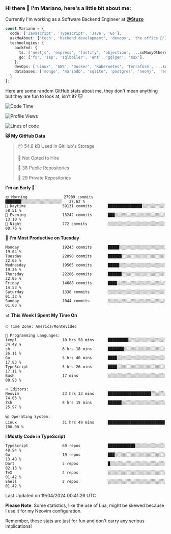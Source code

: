 ### Hi there 👋 I'm Mariano, here's a little bit about me:

Currently I'm working as a Software Backend Engineer at [**@Stuzo**](https://www.stuzo.com/)

```ts
const Mariano = {
  code: ['Javascript', 'Typescript', 'Java', 'Go'],
  askMeAbout: ['tech', 'backend development', 'devops', 'the office 💼'],
  technologies: {
    backEnd: {
      ts: ['nestjs', 'express', 'fastify', 'objection', ...soManyOthersFrameworks],
      go: ['fx', 'zap', 'sqlboiler', 'ent', 'gqlgen', 'mux'],
    },
    devOps: ['Linux', 'AWS', 'Docker', 'Kubernetes', 'Terraform', ...soManyOthersTools],
    databases: ['mongo', 'mariadb', 'sqlite', 'postgres', 'neo4j', 'redis', ...],
  }
};
```

Here are some random GitHub stats about me, they don't mean anything but they are fun to look at, isn't it? 🐱

<!--START_SECTION:waka-->
![Code Time](http://img.shields.io/badge/Code%20Time-1%2C892%20hrs%2054%20mins-blue)

![Profile Views](http://img.shields.io/badge/Profile%20Views-1-blue)

![Lines of code](https://img.shields.io/badge/From%20Hello%20World%20I%27ve%20Written-19.0%20million%20lines%20of%20code-blue)

**🐱 My GitHub Data** 

> 📦 54.8 kB Used in GitHub's Storage 
 > 
> 🚫 Not Opted to Hire
 > 
> 📜 38 Public Repositories 
 > 
> 🔑 29 Private Repositories 
 > 
**I'm an Early 🐤** 

```text
🌞 Morning                27909 commits       ███████░░░░░░░░░░░░░░░░░░   27.62 % 
🌆 Daytime                59131 commits       ███████████████░░░░░░░░░░   58.51 % 
🌃 Evening                13242 commits       ███░░░░░░░░░░░░░░░░░░░░░░   13.10 % 
🌙 Night                  772 commits         ░░░░░░░░░░░░░░░░░░░░░░░░░   00.76 % 
```
📅 **I'm Most Productive on Tuesday** 

```text
Monday                   19243 commits       █████░░░░░░░░░░░░░░░░░░░░   19.04 % 
Tuesday                  22890 commits       ██████░░░░░░░░░░░░░░░░░░░   22.65 % 
Wednesday                19565 commits       █████░░░░░░░░░░░░░░░░░░░░   19.36 % 
Thursday                 22286 commits       ██████░░░░░░░░░░░░░░░░░░░   22.05 % 
Friday                   14688 commits       ████░░░░░░░░░░░░░░░░░░░░░   14.53 % 
Saturday                 1338 commits        ░░░░░░░░░░░░░░░░░░░░░░░░░   01.32 % 
Sunday                   1044 commits        ░░░░░░░░░░░░░░░░░░░░░░░░░   01.03 % 
```


📊 **This Week I Spent My Time On** 

```text
🕑︎ Time Zone: America/Montevideo

💬 Programming Languages: 
templ                    10 hrs 58 mins      █████████░░░░░░░░░░░░░░░░   34.48 % 
sh                       8 hrs 18 mins       ███████░░░░░░░░░░░░░░░░░░   26.11 % 
Go                       5 hrs 40 mins       ████░░░░░░░░░░░░░░░░░░░░░   17.83 % 
TypeScript               5 hrs 26 mins       ████░░░░░░░░░░░░░░░░░░░░░   17.11 % 
Bash                     17 mins             ░░░░░░░░░░░░░░░░░░░░░░░░░   00.93 % 

🔥 Editors: 
Neovim                   23 hrs 33 mins      ███████████████████░░░░░░   74.03 % 
Zsh                      8 hrs 15 mins       ██████░░░░░░░░░░░░░░░░░░░   25.97 % 

💻 Operating System: 
Linux                    31 hrs 49 mins      █████████████████████████   100.00 % 
```

**I Mostly Code in TypeScript** 

```text
TypeScript               69 repos            ████████████░░░░░░░░░░░░░   48.94 % 
Go                       19 repos            ███░░░░░░░░░░░░░░░░░░░░░░   13.48 % 
Dart                     3 repos             █░░░░░░░░░░░░░░░░░░░░░░░░   02.13 % 
TeX                      2 repos             ░░░░░░░░░░░░░░░░░░░░░░░░░   01.42 % 
Shell                    2 repos             ░░░░░░░░░░░░░░░░░░░░░░░░░   01.42 % 
```




 Last Updated on 19/04/2024 00:41:26 UTC
<!--END_SECTION:waka-->

**Please Note**: Some statistics, like the use of Lua, might be skewed because I use it for my Neovim configuration.

Remember, these stats are just for fun and don't carry any serious implications!
